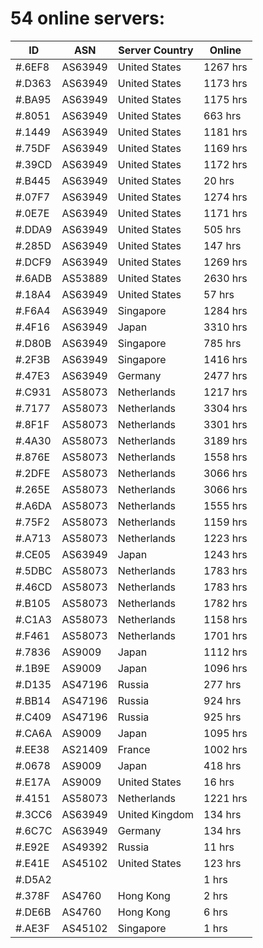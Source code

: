 # 54 online servers:

| ID | ASN | Server Country | Online |
| ------ | ------ | ------ | ------ |
| #.6EF8 | AS63949 | United States | 1267 hrs |
| #.D363 | AS63949 | United States | 1173 hrs |
| #.BA95 | AS63949 | United States | 1175 hrs |
| #.8051 | AS63949 | United States | 663 hrs |
| #.1449 | AS63949 | United States | 1181 hrs |
| #.75DF | AS63949 | United States | 1169 hrs |
| #.39CD | AS63949 | United States | 1172 hrs |
| #.B445 | AS63949 | United States | 20 hrs |
| #.07F7 | AS63949 | United States | 1274 hrs |
| #.0E7E | AS63949 | United States | 1171 hrs |
| #.DDA9 | AS63949 | United States | 505 hrs |
| #.285D | AS63949 | United States | 147 hrs |
| #.DCF9 | AS63949 | United States | 1269 hrs |
| #.6ADB | AS53889 | United States | 2630 hrs |
| #.18A4 | AS63949 | United States | 57 hrs |
| #.F6A4 | AS63949 | Singapore | 1284 hrs |
| #.4F16 | AS63949 | Japan | 3310 hrs |
| #.D80B | AS63949 | Singapore | 785 hrs |
| #.2F3B | AS63949 | Singapore | 1416 hrs |
| #.47E3 | AS63949 | Germany | 2477 hrs |
| #.C931 | AS58073 | Netherlands | 1217 hrs |
| #.7177 | AS58073 | Netherlands | 3304 hrs |
| #.8F1F | AS58073 | Netherlands | 3301 hrs |
| #.4A30 | AS58073 | Netherlands | 3189 hrs |
| #.876E | AS58073 | Netherlands | 1558 hrs |
| #.2DFE | AS58073 | Netherlands | 3066 hrs |
| #.265E | AS58073 | Netherlands | 3066 hrs |
| #.A6DA | AS58073 | Netherlands | 1555 hrs |
| #.75F2 | AS58073 | Netherlands | 1159 hrs |
| #.A713 | AS58073 | Netherlands | 1223 hrs |
| #.CE05 | AS63949 | Japan | 1243 hrs |
| #.5DBC | AS58073 | Netherlands | 1783 hrs |
| #.46CD | AS58073 | Netherlands | 1783 hrs |
| #.B105 | AS58073 | Netherlands | 1782 hrs |
| #.C1A3 | AS58073 | Netherlands | 1158 hrs |
| #.F461 | AS58073 | Netherlands | 1701 hrs |
| #.7836 | AS9009 | Japan | 1112 hrs |
| #.1B9E | AS9009 | Japan | 1096 hrs |
| #.D135 | AS47196 | Russia | 277 hrs |
| #.BB14 | AS47196 | Russia | 924 hrs |
| #.C409 | AS47196 | Russia | 925 hrs |
| #.CA6A | AS9009 | Japan | 1095 hrs |
| #.EE38 | AS21409 | France | 1002 hrs |
| #.0678 | AS9009 | Japan | 418 hrs |
| #.E17A | AS9009 | United States | 16 hrs |
| #.4151 | AS58073 | Netherlands | 1221 hrs |
| #.3CC6 | AS63949 | United Kingdom | 134 hrs |
| #.6C7C | AS63949 | Germany | 134 hrs |
| #.E92E | AS49392 | Russia | 11 hrs |
| #.E41E | AS45102 | United States | 123 hrs |
| #.D5A2 |  |  | 1 hrs |
| #.378F | AS4760 | Hong Kong | 2 hrs |
| #.DE6B | AS4760 | Hong Kong | 6 hrs |
| #.AE3F | AS45102 | Singapore | 1 hrs |

